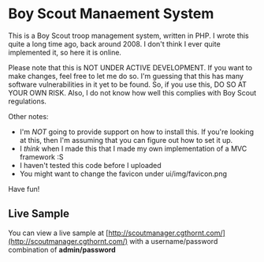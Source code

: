 Boy Scout Manaement System
==========================
This is a Boy Scout troop management system, written in PHP. I wrote this quite a long time ago, back around 2008. 
I don't think I ever quite implemented it, so here it is online.

Please note that this is NOT UNDER ACTIVE DEVELOPMENT. If you want to make changes, feel free to let me do so.
I'm guessing that this has many software vulnerabilities in it yet to be found. So, if you use this, DO SO AT
YOUR OWN RISK. Also, I do not know how well this complies with Boy Scout regulations.

Other notes:

* I'm *NOT* going to provide support on how to install this. If you're looking at this, then I'm assuming that
  you can figure out how to set it up.
* I *think* when I made this that I made my own implementation of a MVC framework :S
* I haven't tested this code before I uploaded
* You might want to change the favicon under ui/img/favicon.png

Have fun!

## Live Sample
You can view a live sample at [http://scoutmanager.cgthornt.com/](http://scoutmanager.cgthornt.com/) with
a username/password combination of **admin/password**
